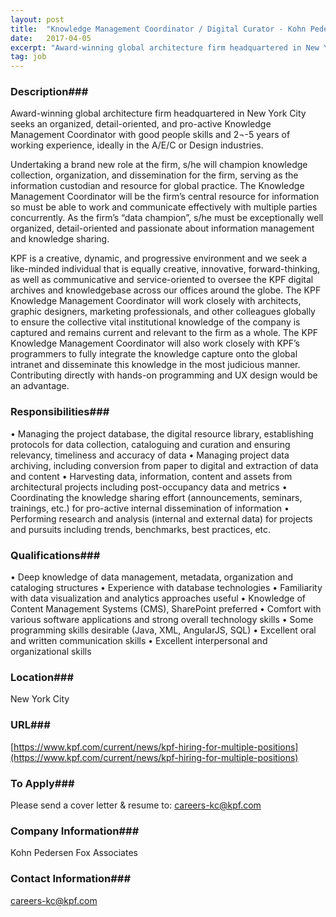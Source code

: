 ```yaml
---
layout: post
title:  "Knowledge Management Coordinator / Digital Curator - Kohn Pedersen Fox Associates "
date:   2017-04-05
excerpt: "Award-winning global architecture firm headquartered in New York City seeks an organized, detail-oriented, and pro-active Knowledge Management Coordinator with good people skills and 2¬-5 years of working experience, ideally in the A/E/C or Design industries. Undertaking a brand new role at the firm, s/he will champion knowledge collection, organization, and..."
tag: job
---
```


### Description###

Award-winning global architecture firm headquartered in New York City seeks an organized, detail-oriented, and pro-active Knowledge Management Coordinator with good people skills and 2¬-5 years of working experience, ideally in the A/E/C or Design industries.

Undertaking a brand new role at the firm, s/he will champion knowledge collection, organization, and dissemination for the firm, serving as the information custodian and resource for global practice. The Knowledge Management Coordinator will be the firm’s central resource for information so must be able to work and communicate effectively with multiple parties concurrently. As the firm’s “data champion”, s/he must be exceptionally well organized, detail-oriented and passionate about information management and knowledge sharing. 

KPF is a creative, dynamic, and progressive environment and we seek a like-minded individual that is equally creative, innovative, forward-thinking, as well as communicative and service-oriented to oversee the KPF digital archives and knowledgebase across our offices around the globe. The KPF Knowledge Management Coordinator will work closely with architects, graphic designers, marketing professionals, and other colleagues globally to ensure the collective vital institutional knowledge of the company is captured and remains current and relevant to the firm as a whole. The KPF Knowledge Management Coordinator will also work closely with KPF’s programmers to fully integrate the knowledge capture onto the global intranet and disseminate this knowledge in the most judicious manner. Contributing directly with hands-on programming and UX design would be an advantage. 


### Responsibilities###

•	Managing the project database, the digital resource library, establishing protocols for data collection, cataloguing and curation and ensuring relevancy, timeliness and accuracy of data
•	Managing project data archiving, including conversion from paper to digital and extraction of data and content
•	Harvesting data, information, content and assets from architectural projects including post-occupancy data and metrics
•	Coordinating the knowledge sharing effort (announcements, seminars, trainings, etc.) for pro-active internal dissemination of information
•	Performing research and analysis (internal and external data) for projects and pursuits including trends, benchmarks, best practices, etc.



### Qualifications###

•	Deep knowledge of data management, metadata, organization and cataloging structures
•	Experience with database technologies
•	Familiarity with data visualization and analytics approaches useful
•	Knowledge of Content Management Systems (CMS), SharePoint preferred
•	Comfort with various software applications and strong overall technology skills
•	Some programming skills desirable (Java, XML, AngularJS, SQL)
•	Excellent oral and written communication skills
•	Excellent interpersonal and organizational skills 





### Location###

New York City


### URL###

[https://www.kpf.com/current/news/kpf-hiring-for-multiple-positions](https://www.kpf.com/current/news/kpf-hiring-for-multiple-positions)

### To Apply###

Please send a cover letter & resume to: careers-kc@kpf.com


### Company Information###

Kohn Pedersen Fox Associates 


### Contact Information###

careers-kc@kpf.com

